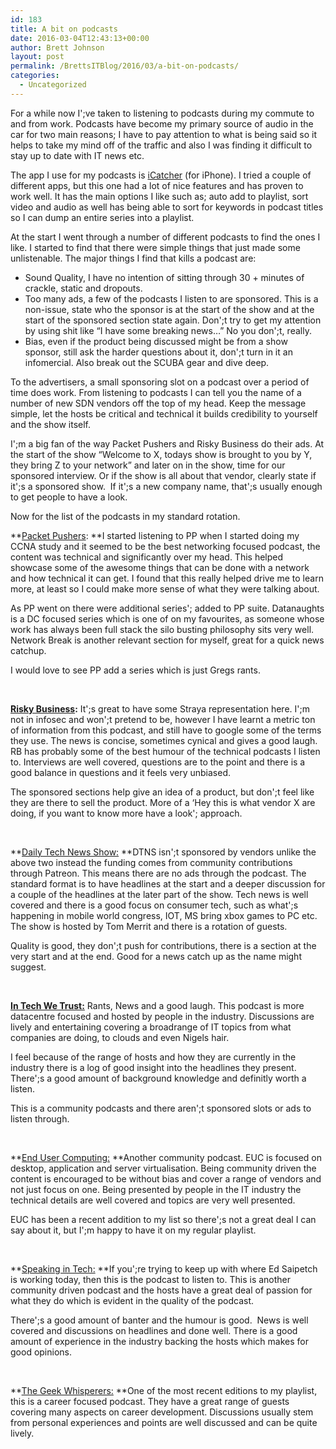 ```yaml
---
id: 183
title: A bit on podcasts
date: 2016-03-04T12:43:13+00:00
author: Brett Johnson
layout: post
permalink: /BrettsITBlog/2016/03/a-bit-on-podcasts/
categories:
  - Uncategorized
---
```

For a while now I';ve taken to listening to podcasts during my commute to and from work. Podcasts have become my primary source of audio in the car for two main reasons; I have to pay attention to what is being said so it helps to take my mind off of the traffic and also I was finding it difficult to stay up to date with IT news etc.

The app I use for my podcasts is <a href="https://itunes.apple.com/au/app/icatcher!-podcast-player/id414419105?mt=8" target="_blank">iCatcher</a> (for iPhone). I tried a couple of different apps, but this one had a lot of nice features and has proven to work well. It has the main options I like such as; auto add to playlist, sort video and audio as well has being able to sort for keywords in podcast titles so I can dump an entire series into a playlist.

At the start I went through a number of different podcasts to find the ones I like. I started to find that there were simple things that just made some unlistenable. The major things I find that kills a podcast are:

  * Sound Quality, I have no intention of sitting through 30 + minutes of crackle, static and dropouts.
  * Too many ads, a few of the podcasts I listen to are sponsored. This is a non-issue, state who the sponsor is at the start of the show and at the start of the sponsored section state again. Don';t try to get my attention by using shit like &#8220;I have some breaking news&#8230;&#8221; No you don';t, really.
  * Bias, even if the product being discussed might be from a show sponsor, still ask the harder questions about it, don';t turn in it an infomercial. Also break out the SCUBA gear and dive deep.

To the advertisers, a small sponsoring slot on a podcast over a period of time does work. From listening to podcasts I can tell you the name of a number of new SDN vendors off the top of my head. Keep the message simple, let the hosts be critical and technical it builds credibility to yourself and the show itself.

I';m a big fan of the way Packet Pushers and Risky Business do their ads. At the start of the show &#8220;Welcome to X, todays show is brought to you by Y, they bring Z to your network&#8221; and later on in the show, time for our sponsored interview. Or if the show is all about that vendor, clearly state if it';s a sponsored show.  If it';s a new company name, that';s usually enough to get people to have a look.

Now for the list of the podcasts in my standard rotation.

**<a href="https://packetpushers.net/" target="_blank">Packet Pushers</a>: **I started listening to PP when I started doing my CCNA study and it seemed to be the best networking focused podcast, the content was technical and significantly over my head. This helped showcase some of the awesome things that can be done with a network and how technical it can get. I found that this really helped drive me to learn more, at least so I could make more sense of what they were talking about.

As PP went on there were additional series'; added to PP suite. Datanaughts is a DC focused series which is one of on my favourites, as someone whose work has always been full stack the silo busting philosophy sits very well. Network Break is another relevant section for myself, great for a quick news catchup.

I would love to see PP add a series which is just Gregs rants.

&nbsp;

**<a href="http://risky.biz/" target="_blank">Risky Business</a>:** It';s great to have some Straya representation here. I';m not in infosec and won';t pretend to be, however I have learnt a metric ton of information from this podcast, and still have to google some of the terms they use. The news is concise, sometimes cynical and gives a good laugh. RB has probably some of the best humour of the technical podcasts I listen to. Interviews are well covered, questions are to the point and there is a good balance in questions and it feels very unbiased.

The sponsored sections help give an idea of a product, but don';t feel like they are there to sell the product. More of a &#8216;Hey this is what vendor X are doing, if you want to know more have a look'; approach.

&nbsp;

**<a href="http://www.dailytechnewsshow.com/" target="_blank">Daily Tech News Show:</a> **DTNS isn';t sponsored by vendors unlike the above two instead the funding comes from community contributions through Patreon. This means there are no ads through the podcast. The standard format is to have headlines at the start and a deeper discussion for a couple of the headlines at the later part of the show. Tech news is well covered and there is a good focus on consumer tech, such as what';s happening in mobile world congress, IOT, MS bring xbox games to PC etc. The show is hosted by Tom Merrit and there is a rotation of guests.

Quality is good, they don';t push for contributions, there is a section at the very start and at the end. Good for a news catch up as the name might suggest.

&nbsp;

<a href="http://intechwetrustpodcast.com/" target="_blank"><strong>In Tech We Trust:</strong></a> Rants, News and a good laugh. This podcast is more datacentre focused and hosted by people in the industry. Discussions are lively and entertaining covering a broadrange of IT topics from what companies are doing, to clouds and even Nigels hair.

I feel because of the range of hosts and how they are currently in the industry there is a log of good insight into the headlines they present. There';s a good amount of background knowledge and definitly worth a listen.

This is a community podcasts and there aren';t sponsored slots or ads to listen through.

&nbsp;

**<a href="http://eucpodcast.com/" target="_blank">End User Computing:</a> **Another community podcast. EUC is focused on desktop, application and server virtualisation. Being community driven the content is encouraged to be without bias and cover a range of vendors and not just focus on one. Being presented by people in the IT industry the technical details are well covered and topics are very well presented.

EUC has been a recent addition to my list so there';s not a great deal I can say about it, but I';m happy to have it on my regular playlist.

&nbsp;

**<a href="http://speakingintech.com/" target="_blank">Speaking in Tech:</a> **If you';re trying to keep up with where Ed Saipetch is working today, then this is the podcast to listen to. This is another community driven podcast and the hosts have a great deal of passion for what they do which is evident in the quality of the podcast.

There';s a good amount of banter and the humour is good.  News is well covered and discussions on headlines and done well. There is a good amount of experience in the industry backing the hosts which makes for good opinions.

&nbsp;

**[The Geek Whisperers:](http://geek-whisperers.com/) **One of the most recent editions to my playlist, this is a career focused podcast. They have a great range of guests covering many aspects on career development. Discussions usually stem from personal experiences and points are well discussed and can be quite lively.